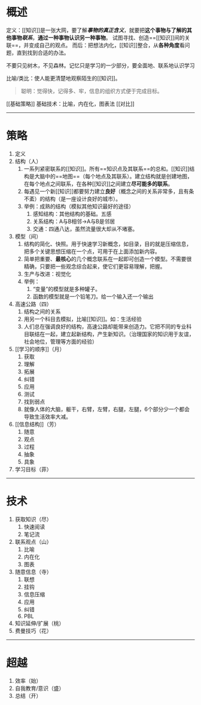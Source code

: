 # 概述
定义：[[知识]]是一张大网，要了解***事物的真正含义***，就要把**这个事物与了解的其他事物*联系***，**通过一种事物认识另一种事物**。
试图寻找、创造==[[知识]]间的关联==，并变成自己的观点。
而后：把想法内化，[[知识]]整合，从**各种角度**看问题，直到找到合适的办法。

不要只见树木，不见森林。记忆只是学习的一少部分，要全面地、联系地认识学习

比喻/类比：使人能更清楚地观察陌生的[[知识]]。

>聪明：觉得快，记得多、牢，信息的组织方式便于完成目标。

[[基础策略]]
基础技术：比喻，内在化，图表法
[[对比]]


- - -
# 策略
1. 定义
2. 结构（人）
	1. 一系列紧密联系的[[知识]]。所有==知识点及其联系==的总和。[[知识]]结构是大脑中的==地图==（每个地点及其联系）。建立结构就是创建地图，在每个地点之间联系，在各种[[知识]]之间建立**尽可能多的联系**。
	2. 每遇见一个新[[知识]]都要努力建立**良好**（概念之间的关系非常多，且有条不紊）的结构（是一座设计良好的城市）。
	3. 举例：成熟的结构（模拟其他知识最好的途径）
		1. 感知结构：其他结构的基础。五感
		2. 关系结构：A与B相邻→A与B是邻居
		3. 交通：四通八达，虽然流量很大却从不堵塞。
3. 模型（间）
	1. 结构的简化、快照。用于快速学习新概念，如目录，目的就是压缩信息，把多个关键思想压缩在一个点，可用于在上面添加新内容。
	2. 简单把重要、**最核心**的几个概念联系在一起即可创造一个模型。不需要很精确，只要把一些观念综合起来，使它们更容易理解，把握。
	3. 生产与改进：视觉化
	4. 举例：
		1. “变量”的模型就是多种罐子。
		2. 函数的模型就是一个铅笔刀。给一个输入还一个输出
4. 高速公路（四）
	1. 结构之间的关系
	2. 用另一个科目去模拟，比喻[[知识]]。如：生活经验
	3. 人们总在强调良好的结构，高速公路却能带来创造力。它把不同的专业科目联结在一起，建立起新结构，产生新知识。（治理国家的知识用于友谊，社会地位，管理等方面的经验）
5. [[学习的顺序]]（月）
	1. 获取
	2. 理解
	3. 拓展
	4. 纠错
	5. 应用
	6. 测试
	7. 找到弱点
	8. 就像人体的大脑，躯干，右臂，左臂，右腿，左腿，6个部分少一个都会导致生活效率大减。
6. [[信息结构]]（芳）
	1. 随意
	2. 观点
	3. 过程
	4. 抽象
	5. 具象
7. 学习目标（菲）

- - -
# 技术
1. 获取知识（尽）
	1. 快速阅读
	2. 笔记流
2. 联系观点（山）
	1. 比喻
	2. 内在化
	3. 图表
3. 随意信息（寺）
	1. 联想
	2. 挂钩
	3. 信息压缩
	4. 应用
	5. 纠错
	6. PBL
4. 知识延伸/扩展（桃）
5. 费曼技巧（花）

- - -
# 超越
1. 效率（始）
2. 自我教育/意识（盛）
3. 总结（开）

